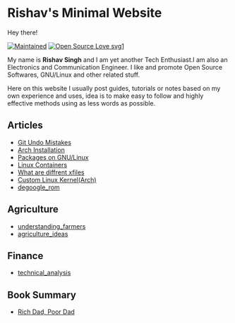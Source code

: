 # Rishav's Minimal Website

Hey there!

[![Maintained](https://img.shields.io/badge/Maintained%3F-yes-green.svg)](https://github.com/rishav-singh-0/)
[![Open Source Love svg1](https://badges.frapsoft.com/os/v1/open-source.svg?v=103)](https://github.com/rishav-singh-0/rishav-singh-0.github.io)

My name is **Rishav Singh** and I am yet another Tech Enthusiast.I am also an Electronics and Communication Engineer.
I like and promote Open Source Softwares, GNU/Linux and other related stuff.

Here on this website I usually post guides, tutorials or notes based on my own experience and uses,
idea is to make easy to follow and highly effective methods using as less words as possible.

## Articles

- [Git Undo Mistakes](git_undo_mistakes.html)
- [Arch Installation](Arch_Installation.html)
- [Packages on GNU/Linux](packages.html)
- [Linux Containers](Linux_Containers.html)
- [What are diffrent xfiles](xfiles.html)
- [Custom Linux Kernel(Arch)](custom_linux_kernel.html)
- [degoogle_rom](degoogle_rom.html)


## Agriculture

- [understanding_farmers](understanding_farmers.html)
- [agriculture_ideas](agriculture_ideas.html)

## Finance

- [technical_analysis](technical_analysis.html)

## Book Summary

- [Rich Dad, Poor Dad](rich_dad_poor_dad.html)
